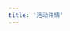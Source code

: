 ```yaml
---
title: '活动详情'
---
```


<script setup lang="ts">
    import EventLatestDetail from '@/views/event/EventLatestDetail.vue'
</script>

<EventLatestDetail />
